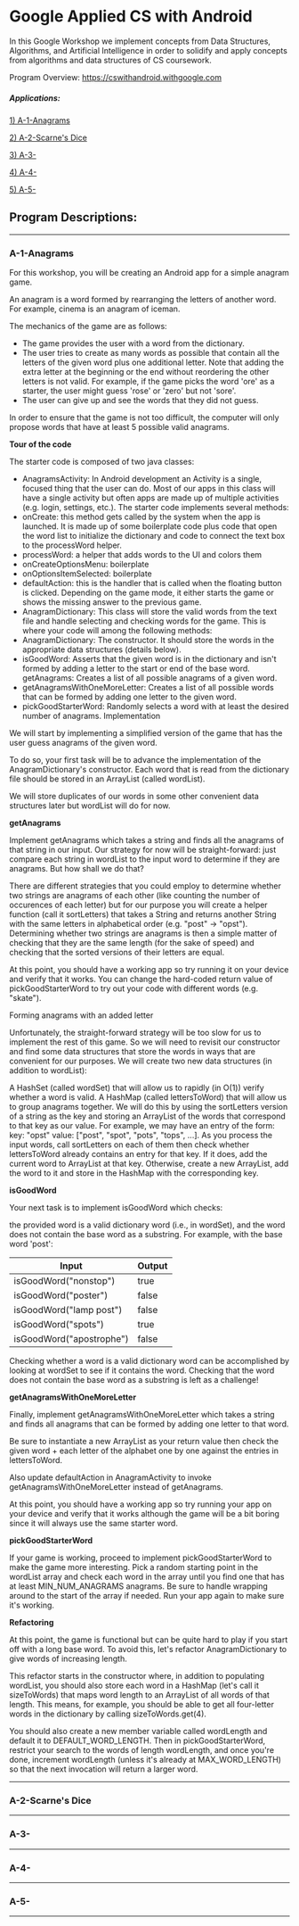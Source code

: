 # Google Applied CS with Android

In this Google Workshop we implement concepts from Data Structures, Algorithms, and Artificial Intelligence in order to solidify and apply concepts from algorithms and data structures of CS coursework.

Program Overview: https://cswithandroid.withgoogle.com


##### Applications:

[1) A-1-Anagrams](#A-1)

[2) A-2-Scarne's Dice](#A-2)

[3) A-3-](#A-3)

[4) A-4-](#A-4)

[5) A-5-](#A-5)



## Program Descriptions:


---


<a name="A-1"></a>
### A-1-Anagrams

For this workshop, you will be creating an Android app for a simple anagram game.

An anagram is a word formed by rearranging the letters of another word. For example, cinema is an anagram of iceman.

The mechanics of the game are as follows:

* The game provides the user with a word from the dictionary.
* The user tries to create as many words as possible that contain all the letters of the given word plus one additional letter. Note that adding the extra letter at the beginning or the end without reordering the other letters is not valid. For example, if the game picks the word 'ore' as a starter, the user might guess 'rose' or 'zero' but not 'sore'.
* The user can give up and see the words that they did not guess.

In order to ensure that the game is not too difficult, the computer will only propose words that have at least 5 possible valid anagrams.


**Tour of the code**

The starter code is composed of two java classes:

* AnagramsActivity: In Android development an Activity is a single, focused thing that the user can do. Most of our apps in this class will have a single activity but often apps are made up of multiple activities (e.g. login, settings, etc.). The starter code implements several methods:
* onCreate: this method gets called by the system when the app is launched. It is made up of some boilerplate code plus code that open the word list to initialize the dictionary and code to connect the text box to the processWord helper.
* processWord: a helper that adds words to the UI and colors them
* onCreateOptionsMenu: boilerplate
* onOptionsItemSelected: boilerplate
* defaultAction: this is the handler that is called when the floating button is clicked. Depending on the game mode, it either starts the game or shows the missing answer to the previous game.
* AnagramDictionary: This class will store the valid words from the text file and handle selecting and checking words for the game. This is where your code will among the following methods:
* AnagramDictionary: The constructor. It should store the words in the appropriate data structures (details below).
* isGoodWord: Asserts that the given word is in the dictionary and isn't formed by adding a letter to the start or end of the base word.
getAnagrams: Creates a list of all possible anagrams of a given word.
* getAnagramsWithOneMoreLetter: Creates a list of all possible words that can be formed by adding one letter to the given word.
* pickGoodStarterWord: Randomly selects a word with at least the desired number of anagrams.
Implementation

We will start by implementing a simplified version of the game that has the user guess anagrams of the given word.

To do so, your first task will be to advance the implementation of the AnagramDictionary's constructor. Each word that is read from the dictionary file should be stored in an ArrayList (called wordList).

We will store duplicates of our words in some other convenient data structures later but wordList will do for now.

**getAnagrams**

Implement getAnagrams which takes a string and finds all the anagrams of that string in our input. Our strategy for now will be straight-forward: just compare each string in wordList to the input word to determine if they are anagrams. But how shall we do that?

There are different strategies that you could employ to determine whether two strings are anagrams of each other (like counting the number of occurences of each letter) but for our purpose you will create a helper function (call it sortLetters) that takes a String and returns another String with the same letters in alphabetical order (e.g. "post" -> "opst"). Determining whether two strings are anagrams is then a simple matter of checking that they are the same length (for the sake of speed) and checking that the sorted versions of their letters are equal.

At this point, you should have a working app so try running it on your device and verify that it works. You can change the hard-coded return value of pickGoodStarterWord to try out your code with different words (e.g. "skate").

Forming anagrams with an added letter

Unfortunately, the straight-forward strategy will be too slow for us to implement the rest of this game. So we will need to revisit our constructor and find some data structures that store the words in ways that are convenient for our purposes. We will create two new data structures (in addition to wordList):

A HashSet (called wordSet) that will allow us to rapidly (in O(1)) verify whether a word is valid.
A HashMap (called lettersToWord) that will allow us to group anagrams together. We will do this by using the sortLetters version of a string as the key and storing an ArrayList of the words that correspond to that key as our value. For example, we may have an entry of the form: key: "opst" value: ["post", "spot", "pots", "tops", ...].
As you process the input words, call sortLetters on each of them then check whether lettersToWord already contains an entry for that key. If it does, add the current word to ArrayList at that key. Otherwise, create a new ArrayList, add the word to it and store in the HashMap with the corresponding key.

**isGoodWord**

Your next task is to implement isGoodWord which checks:

the provided word is a valid dictionary word (i.e., in wordSet), and
the word does not contain the base word as a substring.
For example, with the base word 'post':

Input                      | Output
---------------------------| ------
isGoodWord("nonstop")      | true
isGoodWord("poster")       | false
isGoodWord("lamp post")    | false
isGoodWord("spots")        | true
isGoodWord("apostrophe")   | false
Checking whether a word is a valid dictionary word can be accomplished by looking at wordSet to see if it contains the word. Checking that the word does not contain the base word as a substring is left as a challenge!

**getAnagramsWithOneMoreLetter**

Finally, implement getAnagramsWithOneMoreLetter which takes a string and finds all anagrams that can be formed by adding one letter to that word.

Be sure to instantiate a new ArrayList as your return value then check the given word + each letter of the alphabet one by one against the entries in lettersToWord.

Also update defaultAction in AnagramActivity to invoke getAnagramsWithOneMoreLetter instead of getAnagrams.

At this point, you should have a working app so try running your app on your device and verify that it works although the game will be a bit boring since it will always use the same starter word.

**pickGoodStarterWord**

If your game is working, proceed to implement pickGoodStarterWord to make the game more interesting. Pick a random starting point in the wordList array and check each word in the array until you find one that has at least MIN_NUM_ANAGRAMS anagrams. Be sure to handle wrapping around to the start of the array if needed. Run your app again to make sure it's working.

**Refactoring**

At this point, the game is functional but can be quite hard to play if you start off with a long base word. To avoid this, let's refactor AnagramDictionary to give words of increasing length.

This refactor starts in the constructor where, in addition to populating wordList, you should also store each word in a HashMap (let's call it sizeToWords) that maps word length to an ArrayList of all words of that length. This means, for example, you should be able to get all four-letter words in the dictionary by calling sizeToWords.get(4).

You should also create a new member variable called wordLength and default it to DEFAULT_WORD_LENGTH. Then in pickGoodStarterWord, restrict your search to the words of length wordLength, and once you're done, increment wordLength (unless it's already at MAX_WORD_LENGTH) so that the next invocation will return a larger word.


---


<a name="A-2"></a>
### A-2-Scarne's Dice




---


<a name="A-3"></a>
### A-3-




---


<a name="A-4"></a>
### A-4-





---


<a name="A-5"></a>
### A-5-




---


